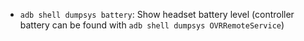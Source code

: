 - `adb shell dumpsys battery`: Show headset battery level (controller battery can be found with `adb shell dumpsys OVRRemoteService`)
